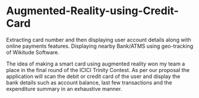 # Augmented-Reality-using-Credit-Card
Extracting card number and then displaying user account details along with online payments features. Displaying nearby Bank/ATMS using geo-tracking of Wikitude Software.

The idea of making a smart card using augmented reality won my team a place in the final round of the ICICI Trinity Contest. As per our proposal the application will scan the debit or credit card of the user and display the bank details such as account balance, last few transactions and the expenditure summary in an exhaustive manner.
